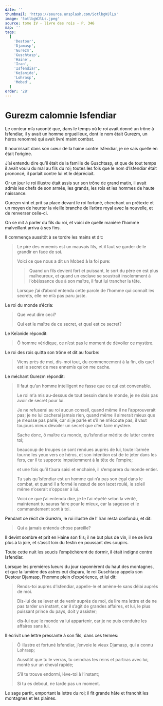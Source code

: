 ```yaml
---
date: ''
thumbnail: 'https://source.unsplash.com/5otlbgWJlLs'
image: '5otlbgWJlLs.jpeg'
source: tome IV - livre des rois - P. 346
map: ''
tags:
  [
    'Destour',
    'Djamasp',
    'Gurezm',
    'Guschtasp',
    'Haine',
    'Iran',
    'Isfendiar',
    'Keïanide',
    'Lohrasp',
    'Mobed',
  ]
order: '28'
---
```


# Gurezm calomnie Isfendiar

Le conteur m’a raconté que, dans le temps où le roi avait donné un trône à Isfendiar, il y avait un homme orgueilleux, dont le nom était Gurezm, un héros renommé qui avait livré maint combat.

Il nourrissait dans son cœur de la haine contre Isfendiar, je ne sais quelle en était l’origine.

J’ai entendu dire qu’il était de la famille de Guschtasp, et que de tout temps il avait voulu du mal au fils du roi; toutes les fois que le nom d’Isfendiar était prononcé, il parlait contre lui et le dépréciait.

Or un jour le roi illustre était assis sur son trône
de grand matin, il avait admis les chefs de son armée, les grands, les rois et les hommes de haute naissance.

Gurezm vint et prit sa place devant le roi fortuné, cherchant un prétexte et un moyen de heurter la vieille branche de l’arbre royal avec la nouvelle, et de renverser celle-ci.

On se mit à parler du fils du roi, et voici de quelle manière l’homme malveillant arriva à ses fins.

Il commença aussitôt à se tordre les mains et dit:

> Le pire des ennemis est un mauvais fils, et il faut se garder de le grandir en face de soi.
>
> Voici ce que nous a dit un Mobed à la foi pure:
>
> > Quand un fils devient fort et puissant, le sort du père en est plus malheureux, et quand un esclave se soustrait insolemment à l’obéissance due à son maître, il faut lui trancher la tête.
>
> Lorsque j’ai d’abord entendu cette parole de l’homme qui connaît les secrets, elle ne m’a pas paru juste.

Le roi du monde s’écria:

> Que veut dire ceci?
>
> Qui est le maître de ce secret, et quel est ce secret?

Le Keïanide répondit:

> Ô homme véridique, ce n’est pas le moment de dévoiler ce mystère.

Le roi des rois quitta son trône et dit au fourbe:

> Viens près de moi, dis-moi tout, du commencement à la fin, dis quel est le secret de mes ennemis qu’on me cache.

Le méchant Gurezm répondit:

> Il faut qu’un homme intelligent ne fasse que ce qui est convenable.
>
> Le roi m’a mis au-dessus de tout besoin dans le monde, je ne dois pas avoir de secret pour lui.
>
> Je ne refuserai au roi aucun conseil, quand même il ne l’approuverait pas; je ne lui cacherai jamais rien, quand même il aimerait mieux que je n’eusse pas parlé, car si je parle et s’il ne m’écoute pas, il vaut toujours mieux dévoiler un secret que d’en faire mystère.
>
> Sache donc, ô maître du monde, qu’Isfendiar médite de lutter contre toi;
>
> beaucoup de troupes se sont rendues auprès de lui, toute l’armée tourne les yeux vers ce héros, et son intention est de te jeter dans les fers, car il te supporte impatiemment à la tête de l’empire;
>
> et une fois qu’il t’aura saisi et enchainé, il s’emparera du monde entier.
>
> Tu sais qu’Isfendiar est un homme qui n’a pas son égal dans le combat, et quand il a formé le nœud de son lacet roulé, le soleil même n’oserait s’opposer à lui.
>
> Voici ce que j’ai entendu dire, je te l’ai répété selon la vérité, maintenant tu sauras faire pour le mieux, car la sagesse et le commandement sont à toi.

Pendant ce récit de Gurezm, le roi illustre de l’ Iran resta confondu, et dit:

> Qui a jamais entendu chose pareille?

Il devint sombre et prit en Haine son fils; il ne but plus de vin, il ne se livra plus à la joie, et s’assit loin du festin en poussant des soupirs.

Toute cette nuit les soucis l’empêchèrent de dormir, il était indigné contre Isfendiar.

Lorsque les premières lueurs du jour rayonnèrent du haut des montagnes, et que la lumière des astres eut disparu, le roi Guschtasp appela son Destour Djamasp, l’homme plein d’expérience, et lui dit:

> Rends-toi auprès d’Isfendiar, appelle-le et amène-le sans délai auprès de moi.
>
> Dis-lui de se lever et de venir auprès de moi, de lire ma lettre et de ne pas tarder un instant, car il s’agit de grandes affaires, et lui, le plus puissant prince du pays, doit y assister;
>
> dis-lui que le monde va lui appartenir, car je ne puis conduire les affaires sans lui.

Il écrivit une lettre pressante à son fils, dans ces termes:

> Ô illustre et fortuné Isfendiar, j’envoie le vieux Djamasp, qui a connu Lohrasp;
>
> Aussitôt que tu le verras, tu ceindras tes reins et partiras avec lui, monté sur un cheval rapide;
>
> S’il te trouve endormi, lève-toi à l’instant;
>
> Si tu es debout, ne tarde pas un moment.

Le sage partit, emportant la lettre du roi; il fit grande hâte et franchit les montagnes et les plaines.
